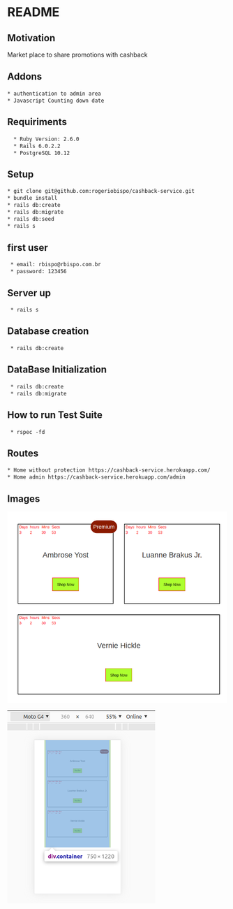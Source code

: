 # README

## Motivation
  Market place to share promotions with cashback

## Addons
    * authentication to admin area
    * Javascript Counting down date 
    
## Requiriments
      * Ruby Version: 2.6.0
      * Rails 6.0.2.2
      * PostgreSQL 10.12


## Setup
    * git clone git@github.com:rogeriobispo/cashback-service.git
    * bundle install
    * rails db:create
    * rails db:migrate
    * rails db:seed
    * rails s 
 
 ## first user
     * email: rbispo@rbispo.com.br
 	 * password: 123456
 	 
 ## Server up
     * rails s
 
 ## Database creation
     * rails db:create
 
 ## DataBase Initialization
     * rails db:create
     * rails db:migrate
 
 ## How to run Test Suite
     * rspec -fd

 ## Routes 
    * Home without protection https://cashback-service.herokuapp.com/
    * Home admin https://cashback-service.herokuapp.com/admin

 ## Images
 
 ![img](https://github.com/rogeriobispo/cashback-service/blob/master/web-visualization.png?raw=true)
 
 
 ![img](https://github.com/rogeriobispo/cashback-service/blob/master/mobile-view.png?raw=true)
 
 
